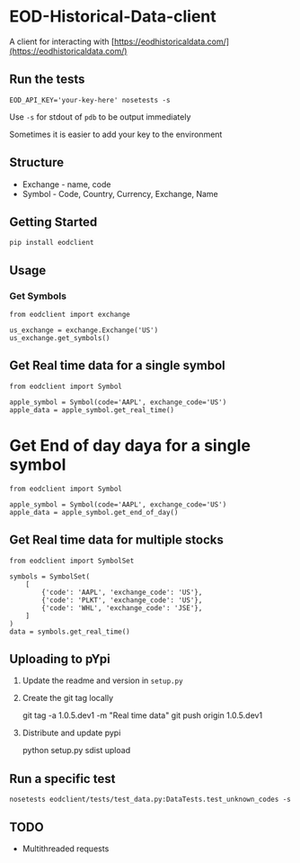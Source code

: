 # EOD-Historical-Data-client

A client for interacting with [https://eodhistoricaldata.com/](https://eodhistoricaldata.com/)

## Run the tests

    EOD_API_KEY='your-key-here' nosetests -s

Use `-s` for stdout of `pdb` to be output immediately

Sometimes it is easier to add your key to the environment

## Structure

* Exchange - name, code
* Symbol - Code, Country, Currency, Exchange, Name

## Getting Started

    pip install eodclient

## Usage

### Get Symbols

    from eodclient import exchange

    us_exchange = exchange.Exchange('US')
    us_exchange.get_symbols()

## Get Real time data for a single symbol

    from eodclient import Symbol

    apple_symbol = Symbol(code='AAPL', exchange_code='US')
    apple_data = apple_symbol.get_real_time()

# Get End of day daya for a single symbol

    from eodclient import Symbol

    apple_symbol = Symbol(code='AAPL', exchange_code='US')
    apple_data = apple_symbol.get_end_of_day()

## Get Real time data for multiple stocks

    from eodclient import SymbolSet

    symbols = SymbolSet(
        [
            {'code': 'AAPL', 'exchange_code': 'US'},
            {'code': 'PLKT', 'exchange_code': 'US'},
            {'code': 'WHL', 'exchange_code': 'JSE'},
        ]
    )
    data = symbols.get_real_time()

## Uploading to pYpi

1. Update the readme and version in `setup.py`

2. Create the git tag locally

    git tag -a 1.0.5.dev1 -m "Real time data"
    git push origin 1.0.5.dev1

3. Distribute and update pypi

    python setup.py sdist upload

## Run a specific test

    nosetests eodclient/tests/test_data.py:DataTests.test_unknown_codes -s

## TODO

* Multithreaded requests